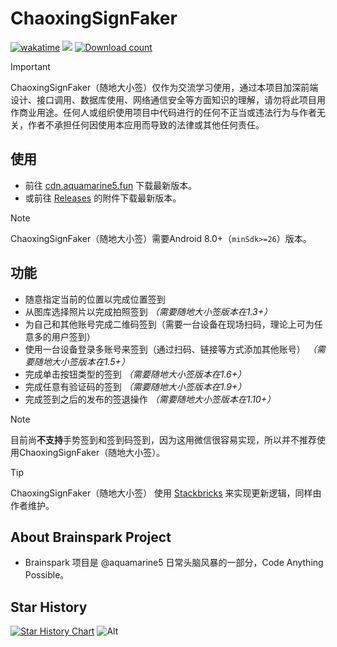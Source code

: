 # ChaoxingSignFaker

[![wakatime](https://wakatime.com/badge/github/aquamarine5/ChaoxingSignFaker.svg)](https://wakatime.com/badge/github/aquamarine5/ChaoxingSignFaker)
[![](https://tokei.rs/b1/github/aquamarine5/ChaoxingSignFaker)](https://github.com/XAMPPRocky/tokei)
[![Download count](https://img.shields.io/github/downloads/aquamarine5/ChaoxingSignFaker/total)]()

> [!IMPORTANT]
> ChaoxingSignFaker（随地大小签）仅作为交流学习使用，通过本项目加深前端设计、接口调用、数据库使用、网络通信安全等方面知识的理解，请勿将此项目用作商业用途。任何人或组织使用项目中代码进行的任何不正当或违法行为与作者无关，作者不承担任何因使用本应用而导致的法律或其他任何责任。

## 使用

- 前往 [cdn.aquamarine5.fun](http://cdn.aquamarine5.fun) 下载最新版本。
- 或前往 [Releases](https://github.com/aquamarine5/ChaoxingSignFaker) 的附件下载最新版本。

> [!NOTE]
> ChaoxingSignFaker（随地大小签）需要Android 8.0+（`minSdk>=26`）版本。

## 功能

- 随意指定当前的位置以完成位置签到
- 从图库选择照片以完成拍照签到 *（需要随地大小签版本在1.3+）*
- 为自己和其他账号完成二维码签到（需要一台设备在现场扫码，理论上可为任意多的用户签到）
- 使用一台设备登录多账号来签到（通过扫码、链接等方式添加其他账号） *（需要随地大小签版本在1.5+）*
- 完成单击按钮类型的签到 *（需要随地大小签版本在1.6+）*
- 完成任意有验证码的签到 *（需要随地大小签版本在1.9+）*
- 完成签到之后的发布的签退操作 *（需要随地大小签版本在1.10+）*

> [!NOTE]
> 目前尚**不支持**手势签到和签到码签到，因为这用微信很容易实现，所以并不推荐使用ChaoxingSignFaker（随地大小签）。

> [!TIP]
> ChaoxingSignFaker（随地大小签） 使用 [Stackbricks](https://github.com/aquamarine5/Stackbricks) 来实现更新逻辑，同样由作者维护。

## About Brainspark Project

- Brainspark 项目是 @aquamarine5 日常头脑风暴的一部分，Code Anything Possible。

## Star History

[![Star History Chart](https://api.star-history.com/svg?repos=aquamarine5/ChaoxingSignFaker&type=Date)](https://www.star-history.com/#aquamarine5/ChaoxingSignFaker&Date)
![Alt](https://repobeats.axiom.co/api/embed/629e66a936ab63b8d91a7dceb42437d55857900e.svg "Repobeats analytics image")
